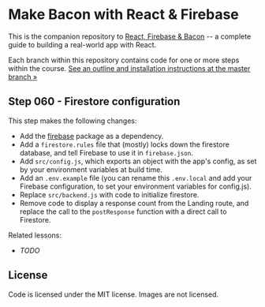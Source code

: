 Make Bacon with React & Firebase
================================

This is the companion repository to [React, Firebase & Bacon](https://frontarm.com/bacon) -- a complete guide to building a real-world app with React.

Each branch within this repository contains code for one or more steps within the course. [See an outline and installation instructions at the master branch &raquo;](https://github.com/frontarm/react-firebase-bacon)


Step 060 - Firestore configuration
--------

This step makes the following changes:

- Add the [firebase](https://npmjs.com/package/firebase) package as a dependency.
- Add a `firestore.rules` file that (mostly) locks down the firestore database, and tell Firebase to use it in `firebase.json`.
- Add `src/config.js`, which exports an object with the app's config, as set by your environment variables at build time.
- Add an `.env.example` file (you can rename this `.env.local` and add your Firebase configuration, to set your environment variables for config.js).
- Replace `src/backend.js` with code to initialize firestore.
- Remove code to display a response count from the Landing route, and replace the call to the `postResponse` function with a direct call to Firestore.

Related lessons:

- *TODO*


License
-------

Code is licensed under the MIT license. Images are not licensed.